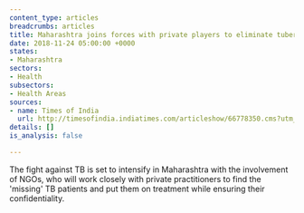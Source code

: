 ```yaml
---
content_type: articles
breadcrumbs: articles
title: Maharashtra joins forces with private players to eliminate tuberculosis
date: 2018-11-24 05:00:00 +0000
states:
- Maharashtra
sectors:
- Health
subsectors:
- Health Areas
sources:
- name: Times of India
  url: http://timesofindia.indiatimes.com/articleshow/66778350.cms?utm_source=contentofinterest&utm_medium=text&utm_campaign=cppst
details: []
is_analysis: false

---
```

The fight against TB is set to intensify in Maharashtra with the involvement of NGOs, who will work closely with private practitioners to find the 'missing' TB patients and put them on treatment while ensuring their confidentiality.
